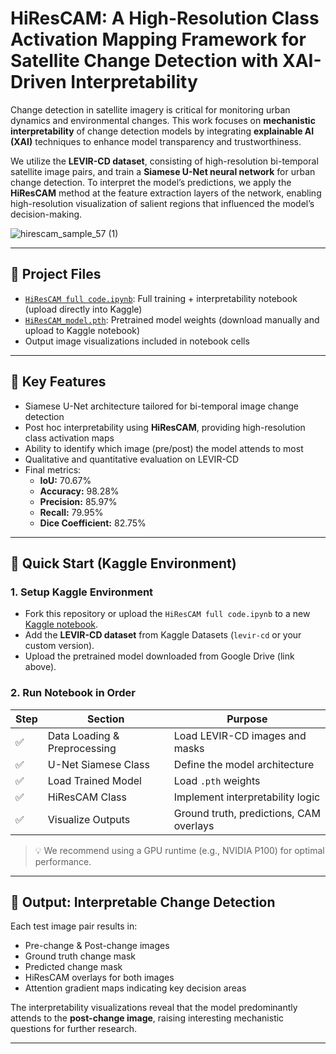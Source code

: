 

# HiResCAM: A High-Resolution Class Activation Mapping Framework for Satellite Change Detection with XAI-Driven Interpretability

Change detection in satellite imagery is critical for monitoring urban dynamics and environmental changes. This work focuses on **mechanistic interpretability** of change detection models by integrating **explainable AI (XAI)** techniques to enhance model transparency and trustworthiness.

We utilize the **LEVIR-CD dataset**, consisting of high-resolution bi-temporal satellite image pairs, and train a **Siamese U-Net neural network** for urban change detection. To interpret the model’s predictions, we apply the **HiResCAM** method at the feature extraction layers of the network, enabling high-resolution visualization of salient regions that influenced the model’s decision-making.

![hirescam_sample_57 (1)](https://github.com/user-attachments/assets/0b9f9606-eb69-4f7c-a6b1-608f0335cbdb)

---

## 📂 Project Files

- [`HiResCAM full code.ipynb`](./HiResCAM%20full%20code.ipynb): Full training + interpretability notebook (upload directly into Kaggle)
- [`HiResCAM_model.pth`](https://drive.google.com/file/d/18fWErUWdbDNv7ndYPqFUHYiyXfpZO0am/view?usp=share_link): Pretrained model weights (download manually and upload to Kaggle notebook)
- Output image visualizations included in notebook cells

---

## 📌 Key Features

- Siamese U-Net architecture tailored for bi-temporal image change detection
- Post hoc interpretability using **HiResCAM**, providing high-resolution class activation maps
- Ability to identify which image (pre/post) the model attends to most
- Qualitative and quantitative evaluation on LEVIR-CD
- Final metrics:
  - **IoU:** 70.67%
  - **Accuracy:** 98.28%
  - **Precision:** 85.97%
  - **Recall:** 79.95%
  - **Dice Coefficient:** 82.75%

---

## 🚀 Quick Start (Kaggle Environment)

### 1. **Setup Kaggle Environment**
- Fork this repository or upload the `HiResCAM full code.ipynb` to a new [Kaggle notebook](https://www.kaggle.com/code).
- Add the **LEVIR-CD dataset** from Kaggle Datasets (`levir-cd` or your custom version).
- Upload the pretrained model downloaded from Google Drive (link above).

### 2. **Run Notebook in Order**

| Step | Section | Purpose |
|------|---------|---------|
| ✅   | Data Loading & Preprocessing | Load LEVIR-CD images and masks |
| ✅   | U-Net Siamese Class          | Define the model architecture |
| ✅   | Load Trained Model           | Load `.pth` weights |
| ✅   | HiResCAM Class               | Implement interpretability logic |
| ✅   | Visualize Outputs            | Ground truth, predictions, CAM overlays |

> 💡 We recommend using a GPU runtime (e.g., NVIDIA P100) for optimal performance.

---

## 🎯 Output: Interpretable Change Detection

Each test image pair results in:
- Pre-change & Post-change images
- Ground truth change mask
- Predicted change mask
- HiResCAM overlays for both images
- Attention gradient maps indicating key decision areas

The interpretability visualizations reveal that the model predominantly attends to the **post-change image**, raising interesting mechanistic questions for further research.

---
